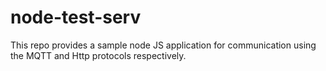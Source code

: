 # node-test-serv

This repo provides a sample node JS application for communication using the MQTT and Http protocols respectively.
